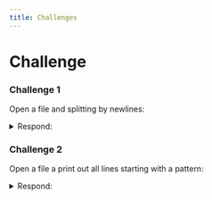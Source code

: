 ```yaml
---
title: Challenges
---
```

# Challenge



### Challenge 1
Open a file and splitting by newlines:
<details><summary>Respond:</summary>
```Python
with open("out.txt") as f:
    data = f.read().splitlines()
    print ("h\n")
```
</details>

### Challenge 2
Open a file a print out all lines starting with a pattern:

<details><summary>Respond:</summary>
```Python
with open("test.fasta") as f:
   for line in f:
       if line.startswith(">"):
           print line,
```
</details>